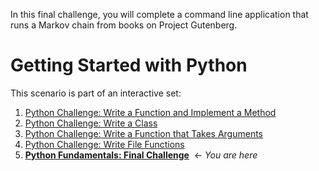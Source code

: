 In this final challenge, you will complete a command line application that runs a Markov chain from books on Project Gutenberg.

# Getting Started with Python

This scenario is part of an interactive set:

1. [Python Challenge: Write a Function and Implement a Method](https://learning.oreilly.com/scenarios/-/9781098114411/)
2. [Python Challenge: Write a Class](https://learning.oreilly.com/scenarios/-/9781098114428/)
3. [Python Challenge: Write a Function that Takes Arguments](https://learning.oreilly.com/scenarios/-/9781098114435/)
4. [Python Challenge: Write File Functions](https://learning.oreilly.com/scenarios/-/9781098114442/)
5. **[Python Fundamentals: Final Challenge](https://learning.oreilly.com/scenarios/-/9781098114459/)**  &#8592; *You are here*
